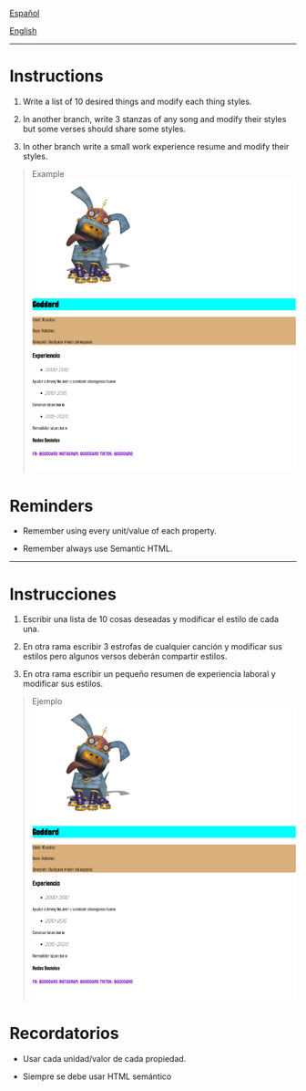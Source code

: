 [Español](#Instrucciones)

[English](#Instructions)

---

# Instructions

1. Write a list of 10 desired things and modify each thing styles.

2. In another branch, write 3 stanzas of any song and modify their styles but some verses should share some styles.

3. In other branch write a small work experience resume and modify their styles.

> Example
> ![example](assets/example.png)

# Reminders

- Remember using every unit/value of each property.

- Remember always use Semantic HTML.

---

# Instrucciones

1. Escribir una lista de 10 cosas deseadas y modificar el estilo de cada una.

2. En otra rama escribir 3 estrofas de cualquier canción y modificar sus estilos pero algunos versos deberán compartir estilos.

3. En otra rama escribir un pequeño resumen de experiencia laboral y modificar sus estilos.

> Ejemplo
> ![ejemplo](assets/example.png)

# Recordatorios

- Usar cada unidad/valor de cada propiedad.

- Siempre se debe usar HTML semántico
